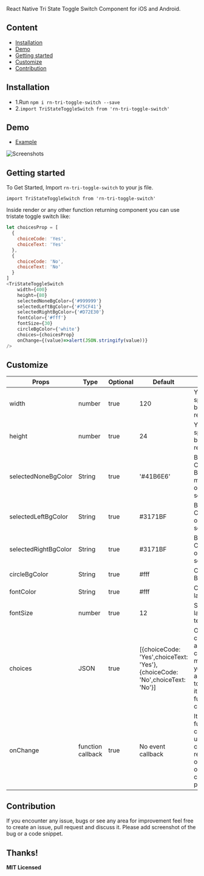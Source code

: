 React Native Tri State Toggle Switch Component for iOS and Android.

## Content

- [Installation](#installation)
- [Demo](#demo)
- [Getting started](#getting-started)
- [Customize](#customize)
- [Contribution](#contribution)

## Installation

* 1.Run `npm i rn-tri-toggle-switch --save`
* 2.`import TriStateToggleSwitch from 'rn-tri-toggle-switch'`    

## Demo  
* [Example](https://github.com/summerfed/rn-tri-toggle-switch/blob/master/demo/rn-tri-toggle-switch-demo.js)

![Screenshots](https://github.com/summerfed/rn-tri-toggle-switch/blob/master/demo/rn-tri-toggle-switch-demo.gif?raw=true)


## Getting started  

To Get Started, Import `rn-tri-toggle-switch` to your js file.   

`import TriStateToggleSwitch from 'rn-tri-toggle-switch'`  

Inside render or any other function returning component you can use tristate toggle switch like:

```javascript
let choicesProp = [
  {
    choiceCode: 'Yes',
    choiceText: 'Yes'
  },
  {
    choiceCode: 'No',
    choiceText: 'No'
  }
]
<TriStateToggleSwitch 
    width={400} 
    height={80} 
    selectedNoneBgColor={'#999999'}
    selectedLeftBgColor={'#75CF41'}
    selectedRightBgColor={'#D72E30'}
    fontColor={'#fff'}
    fontSize={30}
    circleBgColor={'white'}
    choices={choicesProp}
    onChange={(value)=>alert(JSON.stringify(value))}
/>
```
## Customize 

Props              | Type     | Optional | Default     | Description
----------------- | -------- | -------- | ----------- | -----------
width  | number  | true | 120  |   You can specify width based on your requirements
height | number |true |  24 | You can specify height based on your requirements
selectedNoneBgColor  |  String | true | '#41B6E6' | Background Color if Circle Button is in the middle, or no option is selected
selectedLeftBgColor | String| true |  #3171BF | Background Color if Left option is selected
selectedRightBgColor | String | true | #3171BF  | Background Color if Right option is selected
circleBgColor | String | true | #fff  | Color of Circle Button
fontColor | String | true |  #fff |  Color of toggle label text
fontSize | number | true |  12 | Size of toggle label textcomponent 
choices | JSON | true |  [{choiceCode: 'Yes',choiceText: 'Yes'}, {choiceCode: 'No',choiceText: 'No'}] | Only the choiceCode and choiceText is mandatory, you can add any property to your JSON, it will return on function callback.
onChange | function callback | true |  No event callback | It will call the function callback on user selection change, it will return JSON option based on selected choice property
## Contribution

If you encounter any issue, bugs or see any area for improvement feel free to create an issue, pull request and discuss it. Please add screenshot of the bug or a code snippet.

Thanks!
---

**MIT Licensed**
